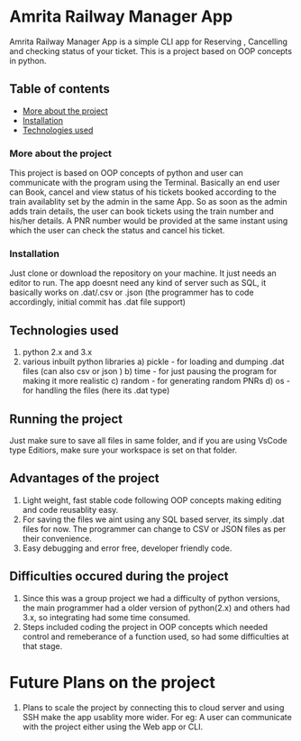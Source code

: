# Amrita Railway Manager App
Amrita Railway Manager App is a simple CLI app for Reserving , Cancelling and checking status of your ticket. This is a project based on OOP concepts in python.


## Table of contents 
* [More about the project](#More-about-the-project)
* [Installation](#Installation)
* [Technologies used](#Technologies-used)



### More about the project
This project is based on OOP concepts of python and user can communicate with the program using the Terminal. Basically an end user can Book, cancel and view status of his tickets booked according to the train availablity set by the admin in the same App. So as soon as the admin adds train details, the user can book tickets using the train number and his/her details. A PNR number would be provided at the same instant using which the user can check the status and cancel his ticket. 

### Installation 
Just clone or download the repository on your machine. It just needs an editor to run. The app doesnt need any kind of server such as SQL, it basically works on .dat/.csv or .json (the programmer has to code accordingly, initial commit has .dat file support)

## Technologies used
1) python 2.x and 3.x
2) various inbuilt python libraries 
  a) pickle - for loading and dumping .dat files (can also csv or json )
  b) time - for just pausing the program for making it more realistic
  c) random -  for generating random PNRs
  d) os - for handling the files (here its .dat type)
  
## Running the project 
Just make sure to save all files in same folder, and if you are using VsCode type Editiors, make sure your workspace is set on that folder.

## Advantages of the project
1) Light weight, fast stable code following OOP concepts making editing and code reusablity easy.
2) For saving the files we aint using any SQL based server, its simply .dat files for now. The programmer can change to CSV or JSON files as per their convenience. 
3) Easy debugging and error free, developer friendly code. 

## Difficulties occured during the project
1) Since this was a group project we had a difficulty of python versions, the main programmer had a older version of python(2.x) and others had 3.x, so integrating had some time consumed. 
2) Steps included coding the project in OOP concepts which needed control and remeberance of a function used, so had some difficulties at that stage.

# Future Plans on the project
1) Plans to scale the project by connecting this to cloud server and using SSH make the app usablity more wider. For eg: A user can communicate with the project either using the Web app or CLI. 
